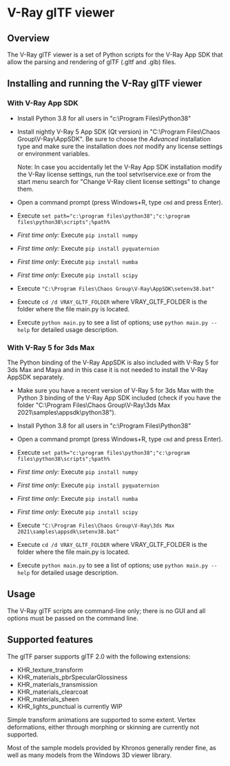 # V-Ray glTF viewer

## Overview

The V-Ray glTF viewer is a set of Python scripts for the V-Ray App SDK that allow the parsing and rendering of glTF (.gltf and .glb) files.

## Installing and running the V-Ray glTF viewer

### With V-Ray App SDK

* Install Python 3.8 for all users in "c:\Program Files\Python38"

* Install nightly V-Ray 5 App SDK (Qt version) in "C:\Program Files\Chaos Group\V-Ray\AppSDK". Be sure to choose the _Advanced_ installation type and make sure the installation does _not_ modify any license settings or environment variables.

  Note: In case you accidentally let the V-Ray App SDK installation modify the V-Ray license settings, run the tool setvrlservice.exe or from the start menu search for "Change V-Ray client license settings" to change them.

* Open a command prompt (press Windows+R, type `cmd` and press Enter).

* Execute `set path="c:\program files\python38";"c:\program files\python38\scripts";%path%`
* _First time only:_ Execute `pip install numpy`
* _First time only:_ Execute `pip install pyquaternion`
* _First time only:_ Execute `pip install numba`
* _First time only:_ Execute `pip install scipy`

* Execute `"C:\Program Files\Chaos Group\V-Ray\AppSDK\setenv38.bat"`
* Execute `cd /d VRAY_GLTF_FOLDER` where VRAY_GLTF_FOLDER is the folder where the file main.py is located.
* Execute `python main.py` to see a list of options; use `python main.py --help` for detailed usage description.

### With V-Ray 5 for 3ds Max

The Python binding of the V-Ray AppSDK is also included with V-Ray 5 for 3ds Max and Maya and in this case it is not needed to install the V-Ray AppSDK separately.

* Make sure you have a recent version of V-Ray 5 for 3ds Max with the Python 3 binding of the V-Ray App SDK included (check if you have the folder "C:\Program Files\Chaos Group\V-Ray\3ds Max 2021\samples\appsdk\python38").

* Install Python 3.8 for all users in "c:\Program Files\Python38"

* Open a command prompt (press Windows+R, type `cmd` and press Enter).

* Execute `set path="c:\program files\python38";"c:\program files\python38\scripts";%path%`
* _First time only:_ Execute `pip install numpy`
* _First time only:_ Execute `pip install pyquaternion`
* _First time only:_ Execute `pip install numba`
* _First time only:_ Execute `pip install scipy`

* Execute `"C:\Program Files\Chaos Group\V-Ray\3ds Max 2021\samples\appsdk\setenv38.bat"`
* Execute `cd /d VRAY_GLTF_FOLDER` where VRAY_GLTF_FOLDER is the folder where the file main.py is located.
* Execute `python main.py` to see a list of options; use `python main.py --help` for detailed usage description.

## Usage

The V-Ray glTF scripts are command-line only; there is no GUI and all options must be passed on the command line.

## Supported features

The glTF parser supports glTF 2.0 with the following extensions:

* KHR_texture_transform
* KHR_materials_pbrSpecularGlossiness
* KHR_materials_transmission
* KHR_materials_clearcoat
* KHR_materials_sheen
* KHR_lights_punctual is currently WIP

Simple transform animations are supported to some extent. Vertex deformations, either through morphing or skinning are currently not supported.

Most of the sample models provided by Khronos generally render fine, as well as many models from the Windows 3D viewer library.
